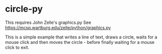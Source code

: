 # circle-py

This requires John Zelle's graphics.py
See https://mcsp.wartburg.edu/zelle/python/graphics.py

This is a simple example that writes a line of text, draws a circle,
waits for a mouse click and then moves the circle -
before finally waiting for a mouse click to exit.
